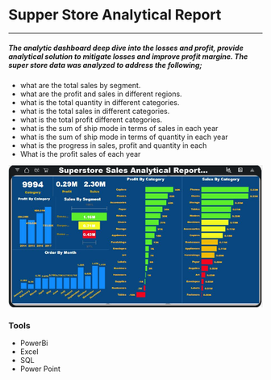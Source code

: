 # Supper Store Analytical Report 
***
##### _The analytic dashboard deep dive into the losses and profit, provide analytical solution to mitigate losses and improve profit margine. The super store data was analyzed to address the following;_
* what are the total sales by segment.
* what are the profit and sales in different regions.
* what is the total quantity in different categories.
* what is the total sales in different categories.
* what is the total profit different categories.
* what is the sum of ship mode in terms of sales in each year
* what is the sum of ship mode in terms of quantity in each year
* what is the progress in sales, profit and quantity in each
* What is the profit sales of each year

![superStore Analytical Report](superStoreAnalyticalReport.JPG)

### Tools
* PowerBi 
* Excel 
* SQL
* Power Point